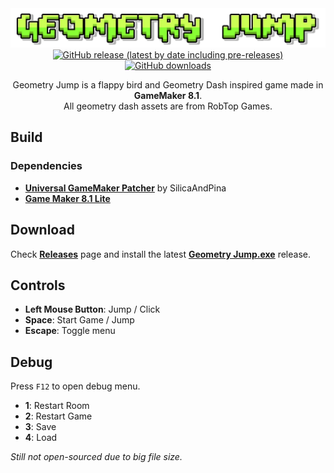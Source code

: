 <div align="center">
  <img src="images/title.png?raw=true">
  <br>
  <a href="https://github.com/Jed556/Geometry-Jump/releases"><img alt="GitHub release (latest by date including pre-releases)" src="https://img.shields.io/github/v/release/Jed556/Geometry-Jump?include_prereleases&color=4686ff&logo=github&logoColor=white&label=latest"></a>
  <a href="https://github.com/Jed556/Geometry-Jump/releases"><img alt="GitHub downloads" src="https://img.shields.io/github/downloads/Jed556/Geometry-Jump/total?label=downloads&logo=data:image/png;base64,iVBORw0KGgoAAAANSUhEUgAAABAAAAAQCAYAAAAf8/9hAAAACXBIWXMAAA7EAAAOxAGVKw4bAAAA2klEQVQ4jZ2SMWpCQRCGv5WHWKQIHsAj5Ah2IR7ByhvYpUiVxkqipPCE5gKKBB5Y+KXIIzzXWX3mh2FhZ/5vZ3YXAqkzdavumtiqs6g2MvfV2kvVaj+v7wWMChgE+4MmdxMQ7RVz14r/Dbirg7+Z1BHw2ERJT+oe2KeUvs4y6ntw8yUtLtAq6rqDeaPG/XWAlM0Z5KOzWZ2owwCybJk/c7M6VCf4+0XHhU5e1bfoZHWs1hVwInjflBLA6vrAnCrgADyrxwZGa83Va60vwCGpU2ADPNw4Ldc3MP8Bk60okvXOxJoAAAAASUVORK5CYII="></a>
</div>
</h1>

<p align="center">
  Geometry Jump is a flappy bird and Geometry Dash inspired game made in <strong>GameMaker 8.1</strong>.
  <br>
  All geometry dash assets are from RobTop Games.
</p>

## Build
### Dependencies
- [**Universal GameMaker Patcher**](https://silica.codes/SilicaAndPina/UGP/releases) by SilicaAndPina
- [**Game Maker 8.1 Lite**](https://www.mrdownload.com/downloads/static/apps/1506)

## Download
Check [**Releases**](https://github.com/Jed556/Geometry-Jump/releases) page and install the latest [**Geometry Jump.exe**](https://github.com/Jed556/Geometry-Jump/releases) release.


## Controls
- **Left Mouse Button**: Jump / Click
- **Space**: Start Game / Jump
- **Escape**: Toggle menu

## Debug
Press `F12` to open debug menu.
- **1**: Restart Room
- **2**: Restart Game
- **3**: Save
- **4**: Load

_Still not open-sourced due to big file size._
